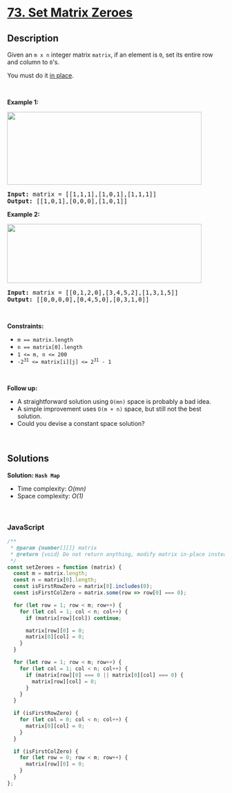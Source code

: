 # [73. Set Matrix Zeroes](https://leetcode.com/problems/set-matrix-zeroes)

## Description

<div class="elfjS" data-track-load="description_content"><p>Given an <code>m x n</code> integer matrix <code>matrix</code>, if an element is <code>0</code>, set its entire row and column to <code>0</code>'s.</p>

<p>You must do it <a href="https://en.wikipedia.org/wiki/In-place_algorithm" target="_blank">in place</a>.</p>

<p>&nbsp;</p>
<p><strong class="example">Example 1:</strong></p>
<img alt="" src="https://assets.leetcode.com/uploads/2020/08/17/mat1.jpg" style="width: 450px; height: 169px;">
<pre><strong>Input:</strong> matrix = [[1,1,1],[1,0,1],[1,1,1]]
<strong>Output:</strong> [[1,0,1],[0,0,0],[1,0,1]]
</pre>

<p><strong class="example">Example 2:</strong></p>
<img alt="" src="https://assets.leetcode.com/uploads/2020/08/17/mat2.jpg" style="width: 450px; height: 137px;">
<pre><strong>Input:</strong> matrix = [[0,1,2,0],[3,4,5,2],[1,3,1,5]]
<strong>Output:</strong> [[0,0,0,0],[0,4,5,0],[0,3,1,0]]
</pre>

<p>&nbsp;</p>
<p><strong>Constraints:</strong></p>

<ul>
	<li><code>m == matrix.length</code></li>
	<li><code>n == matrix[0].length</code></li>
	<li><code>1 &lt;= m, n &lt;= 200</code></li>
	<li><code>-2<sup>31</sup> &lt;= matrix[i][j] &lt;= 2<sup>31</sup> - 1</code></li>
</ul>

<p>&nbsp;</p>
<p><strong>Follow up:</strong></p>

<ul>
	<li>A straightforward solution using <code>O(mn)</code> space is probably a bad idea.</li>
	<li>A simple improvement uses <code>O(m + n)</code> space, but still not the best solution.</li>
	<li>Could you devise a constant space solution?</li>
</ul>
</div>

<p>&nbsp;</p>

## Solutions

**Solution: `Hash Map`**

- Time complexity: <em>O(mn)</em>
- Space complexity: <em>O(1)</em>

<p>&nbsp;</p>

### **JavaScript**

```js
/**
 * @param {number[][]} matrix
 * @return {void} Do not return anything, modify matrix in-place instead.
 */
const setZeroes = function (matrix) {
  const m = matrix.length;
  const n = matrix[0].length;
  const isFirstRowZero = matrix[0].includes(0);
  const isFirstColZero = matrix.some(row => row[0] === 0);

  for (let row = 1; row < m; row++) {
    for (let col = 1; col < n; col++) {
      if (matrix[row][col]) continue;

      matrix[row][0] = 0;
      matrix[0][col] = 0;
    }
  }

  for (let row = 1; row < m; row++) {
    for (let col = 1; col < n; col++) {
      if (matrix[row][0] === 0 || matrix[0][col] === 0) {
        matrix[row][col] = 0;
      }
    }
  }

  if (isFirstRowZero) {
    for (let col = 0; col < n; col++) {
      matrix[0][col] = 0;
    }
  }

  if (isFirstColZero) {
    for (let row = 0; row < m; row++) {
      matrix[row][0] = 0;
    }
  }
};
```
